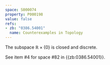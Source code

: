 ```yaml
---
space: S000074
property: P000198
value: false
refs:
- zb: "0386.54001"
  name: Counterexamples in Topology
---
```

The subspace $\mathbb R\times \{0\}$ is closed and discrete.

See item #4 for space #82 in {{zb:0386.54001}}.
